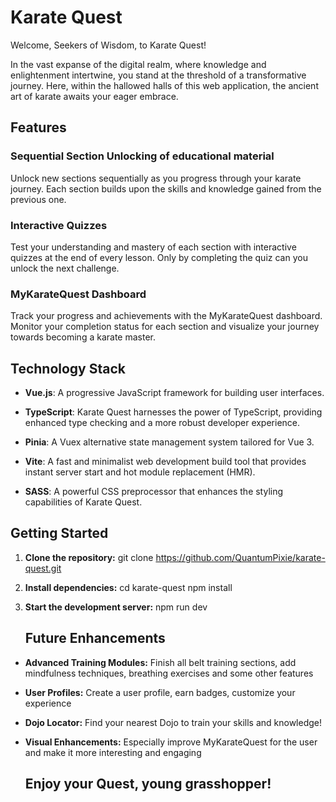 # Karate Quest

Welcome, Seekers of Wisdom, to Karate Quest!

In the vast expanse of the digital realm, where knowledge and enlightenment intertwine, you stand at the threshold of a transformative journey.
Here, within the hallowed halls of this web application, the ancient art of karate awaits your eager embrace.

## Features

### Sequential Section Unlocking of educational material

Unlock new sections sequentially as you progress through your karate journey. Each section builds upon the skills and knowledge gained from the previous one.

### Interactive Quizzes

Test your understanding and mastery of each section with interactive quizzes at the end of every lesson. Only by completing the quiz can you unlock the next challenge.

### MyKarateQuest Dashboard

Track your progress and achievements with the MyKarateQuest dashboard. Monitor your completion status for each section and visualize your journey towards becoming a karate master.

## Technology Stack

- **Vue.js**: A progressive JavaScript framework for building user interfaces.

- **TypeScript**: Karate Quest harnesses the power of TypeScript, providing enhanced type checking and a more robust developer experience.

- **Pinia**: A Vuex alternative state management system tailored for Vue 3.

- **Vite**: A fast and minimalist web development build tool that provides instant server start and hot module replacement (HMR).

- **SASS**: A powerful CSS preprocessor that enhances the styling capabilities of Karate Quest.

## Getting Started

1. **Clone the repository:**
   git clone https://github.com/QuantumPixie/karate-quest.git

2. **Install dependencies:**
   cd karate-quest
   npm install

3. **Start the development server:**
   npm run dev

   ## Future Enhancements

- **Advanced Training Modules:** Finish all belt training sections, add mindfulness techniques, breathing exercises and some other features

- **User Profiles:** Create a user profile, earn badges, customize your experience

- **Dojo Locator:** Find your nearest Dojo to train your skills and knowledge!

- **Visual Enhancements:** Especially improve MyKarateQuest for the user and make it more interesting and engaging

  ## Enjoy your Quest, young grasshopper!
